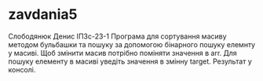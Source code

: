 # zavdania5
Слободянюк Денис ІПЗс-23-1
Програма для сортування масиву методом бульбашки та пошуку за допомогою бінарного пошуку елемнту у масиві.
Щоб змінити масив потрібно поміняти значення в arr.
Для пошуку елементу в масиві уведіть значення в змінну target.
Результат у консолі.
